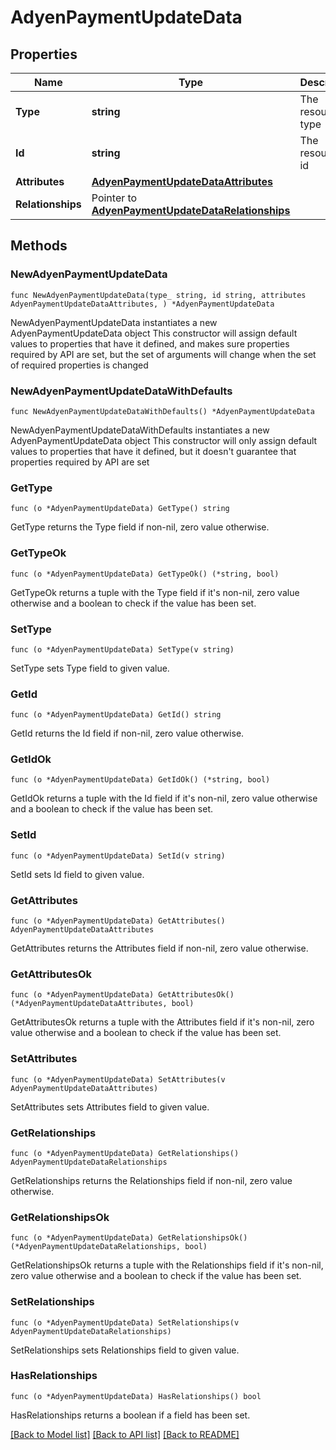 # AdyenPaymentUpdateData

## Properties

Name | Type | Description | Notes
------------ | ------------- | ------------- | -------------
**Type** | **string** | The resource&#39;s type | 
**Id** | **string** | The resource&#39;s id | 
**Attributes** | [**AdyenPaymentUpdateDataAttributes**](AdyenPaymentUpdateDataAttributes.md) |  | 
**Relationships** | Pointer to [**AdyenPaymentUpdateDataRelationships**](AdyenPaymentUpdateDataRelationships.md) |  | [optional] 

## Methods

### NewAdyenPaymentUpdateData

`func NewAdyenPaymentUpdateData(type_ string, id string, attributes AdyenPaymentUpdateDataAttributes, ) *AdyenPaymentUpdateData`

NewAdyenPaymentUpdateData instantiates a new AdyenPaymentUpdateData object
This constructor will assign default values to properties that have it defined,
and makes sure properties required by API are set, but the set of arguments
will change when the set of required properties is changed

### NewAdyenPaymentUpdateDataWithDefaults

`func NewAdyenPaymentUpdateDataWithDefaults() *AdyenPaymentUpdateData`

NewAdyenPaymentUpdateDataWithDefaults instantiates a new AdyenPaymentUpdateData object
This constructor will only assign default values to properties that have it defined,
but it doesn't guarantee that properties required by API are set

### GetType

`func (o *AdyenPaymentUpdateData) GetType() string`

GetType returns the Type field if non-nil, zero value otherwise.

### GetTypeOk

`func (o *AdyenPaymentUpdateData) GetTypeOk() (*string, bool)`

GetTypeOk returns a tuple with the Type field if it's non-nil, zero value otherwise
and a boolean to check if the value has been set.

### SetType

`func (o *AdyenPaymentUpdateData) SetType(v string)`

SetType sets Type field to given value.


### GetId

`func (o *AdyenPaymentUpdateData) GetId() string`

GetId returns the Id field if non-nil, zero value otherwise.

### GetIdOk

`func (o *AdyenPaymentUpdateData) GetIdOk() (*string, bool)`

GetIdOk returns a tuple with the Id field if it's non-nil, zero value otherwise
and a boolean to check if the value has been set.

### SetId

`func (o *AdyenPaymentUpdateData) SetId(v string)`

SetId sets Id field to given value.


### GetAttributes

`func (o *AdyenPaymentUpdateData) GetAttributes() AdyenPaymentUpdateDataAttributes`

GetAttributes returns the Attributes field if non-nil, zero value otherwise.

### GetAttributesOk

`func (o *AdyenPaymentUpdateData) GetAttributesOk() (*AdyenPaymentUpdateDataAttributes, bool)`

GetAttributesOk returns a tuple with the Attributes field if it's non-nil, zero value otherwise
and a boolean to check if the value has been set.

### SetAttributes

`func (o *AdyenPaymentUpdateData) SetAttributes(v AdyenPaymentUpdateDataAttributes)`

SetAttributes sets Attributes field to given value.


### GetRelationships

`func (o *AdyenPaymentUpdateData) GetRelationships() AdyenPaymentUpdateDataRelationships`

GetRelationships returns the Relationships field if non-nil, zero value otherwise.

### GetRelationshipsOk

`func (o *AdyenPaymentUpdateData) GetRelationshipsOk() (*AdyenPaymentUpdateDataRelationships, bool)`

GetRelationshipsOk returns a tuple with the Relationships field if it's non-nil, zero value otherwise
and a boolean to check if the value has been set.

### SetRelationships

`func (o *AdyenPaymentUpdateData) SetRelationships(v AdyenPaymentUpdateDataRelationships)`

SetRelationships sets Relationships field to given value.

### HasRelationships

`func (o *AdyenPaymentUpdateData) HasRelationships() bool`

HasRelationships returns a boolean if a field has been set.


[[Back to Model list]](../README.md#documentation-for-models) [[Back to API list]](../README.md#documentation-for-api-endpoints) [[Back to README]](../README.md)



